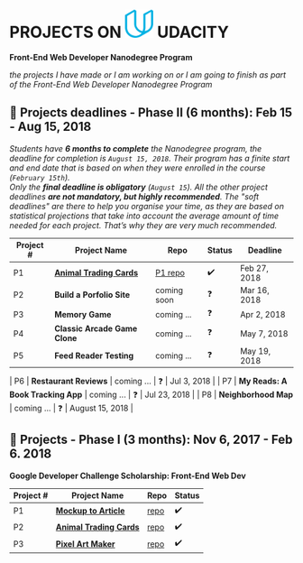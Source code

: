 
# PROJECTS ON <img src="https://github.com/jtrfs/my-Portfolio-On-Udacity/blob/master/udacity_U_logo.svg" width="50" height="50" /> UDACITY
__Front-End Web Developer Nanodegree Program__

*the projects I have made or I am working on or I am going to finish as part of the Front-End Web Developer Nanodegree Program*

## :large_blue_circle: Projects deadlines - Phase II (6 months): Feb 15 - Aug 15, 2018

*Students have **6 months to complete** the Nanodegree program, the deadline for completion is `August 15, 2018`. Their program has a finite start and end date that is based on when they were enrolled in the course (`February 15th`).*\
*Only the **final deadline is obligatory** (`August 15`). All the other project deadlines **are not mandatory, but highly recommended**. The "soft deadlines" are there to help you organise your time, as they are based on statistical projections that take into account the average amount of time needed for each project. That’s why they are very much recommended.*

|Project # | Project Name | Repo | Status | Deadline |
| -------- | ------------ | ---- | -------| -------- |
| P1 | **[Animal Trading Cards](https://jtrfs.github.io/animal-trading-card/)** | [P1 repo](https://github.com/jtrfs/animal-trading-card) | :heavy_check_mark: | Feb 27, 2018 |
| P2 | **Build a Porfolio Site** | coming soon| :question: |Mar 16, 2018 |
| P3 | **Memory Game** | coming ... | :question: | Apr 2, 2018 |
| P4 | **Classic Arcade Game Clone** | coming ... | :question: | May 7, 2018 |
| P5 | **Feed Reader Testing** | coming ... | :question: | May 19, 2018 |

| P6 | **Restaurant Reviews** | coming ... | :question: | Jul 3, 2018 |
| P7 | **My Reads: A Book Tracking App** | coming ... | :question: | Jul 23, 2018 |
| P8 | **Neighborhood Map** | coming ... | :question: | August 15, 2018 |

## :large_blue_circle: Projects - Phase I (3 months): Nov 6, 2017 - Feb 6. 2018
__Google Developer Challenge Scholarship: Front-End Web Dev__

|Project # | Project Name | Repo | Status |
| -------- | ------------ | ------ | ---- |
| P1 | **[Mockup to Article](https://jtrfs.github.io/mockup-to-article/)** | [repo](https://github.com/jtrfs/mockup-to-article) | :heavy_check_mark: |
| P2 | **[Animal Trading Cards](https://jtrfs.github.io/animal-trading-card/)** | [repo](https://github.com/jtrfs/animal-trading-card) | :heavy_check_mark: |
| P3 | **[Pixel Art Maker](https://jtrfs.github.io/pixel-art-maker/)** | [repo](https://github.com/jtrfs/pixel-art-maker) | :heavy_check_mark: |
